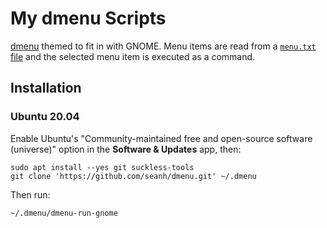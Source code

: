 My dmenu Scripts
================

[dmenu](https://tools.suckless.org/dmenu/) themed to fit in with GNOME.
Menu items are read from a [`menu.txt` file](menu.txt) and the selected
menu item is executed as a command.

Installation
------------

### Ubuntu 20.04

Enable Ubuntu's "Community-maintained free and open-source
software (universe)" option in the **Software & Updates** app,
then:

```terminal
sudo apt install --yes git suckless-tools
git clone 'https://github.com/seanh/dmenu.git' ~/.dmenu
```

Then run:

```terminal
~/.dmenu/dmenu-run-gnome
```
